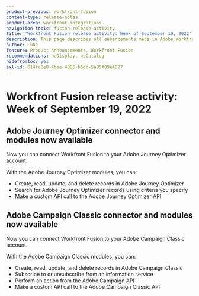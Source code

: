 ```yaml
---
product-previous: workfront-fusion
content-type: release-notes
product-area: workfront-integrations
navigation-topic: fusion-release-activity
title: 'Workfront Fusion release activity: Week of September 19, 2022'
description: This page describes all enhancements made in Adobe Workfront Fusion the week of September 19, 2022.
author: Luke
feature: Product Announcements, Workfront Fusion
recommendations: noDisplay, noCatalog
hidefromtoc: yes
exl-id: 614fc0e0-4bee-4886-b6dc-5a95f89e4027
---
```

# Workfront Fusion release activity: Week of September 19, 2022

## Adobe Journey Optimizer connector and modules now available

Now you can connect Workfront Fusion to your Adobe Journey Optimizer account.

With the Adobe Journey Optimizer modules, you can:
* Create, read, update, and delete records in Adobe Journey Optimizer
* Search for Adobe Journey Optimizer records using criteria you specify
* Make a custom API call to the Adobe Journey Optimizer API

## Adobe Campaign Classic connector and modules now available

Now you can connect Workfront Fusion to your Adobe Campaign Classic account.

With the Adobe Campaign Classic modules, you can:
* Create, read, update, and delete records in Adobe Campaign Classic
* Subscribe to or unsubscribe from an information service
* Perform an action from the Adobe Campaign API
* Make a custom API call to the Adobe Campaign Classic API
